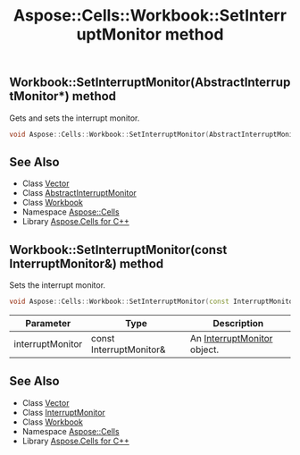﻿---
title: Aspose::Cells::Workbook::SetInterruptMonitor method
linktitle: SetInterruptMonitor
second_title: Aspose.Cells for C++ API Reference
description: 'Aspose::Cells::Workbook::SetInterruptMonitor method. Gets and sets the interrupt monitor in C++.'
type: docs
weight: 6200
url: /cpp/aspose.cells/workbook/setinterruptmonitor/
---
## Workbook::SetInterruptMonitor(AbstractInterruptMonitor*) method


Gets and sets the interrupt monitor.

```cpp
void Aspose::Cells::Workbook::SetInterruptMonitor(AbstractInterruptMonitor *value)
```

## See Also

* Class [Vector](../../vector/)
* Class [AbstractInterruptMonitor](../../abstractinterruptmonitor/)
* Class [Workbook](../)
* Namespace [Aspose::Cells](../../)
* Library [Aspose.Cells for C++](../../../)
## Workbook::SetInterruptMonitor(const InterruptMonitor\&) method


Sets the interrupt monitor.

```cpp
void Aspose::Cells::Workbook::SetInterruptMonitor(const InterruptMonitor &interruptMonitor)
```


| Parameter | Type | Description |
| --- | --- | --- |
| interruptMonitor | const InterruptMonitor\& | An [InterruptMonitor](../../interruptmonitor/) object. |

## See Also

* Class [Vector](../../vector/)
* Class [InterruptMonitor](../../interruptmonitor/)
* Class [Workbook](../)
* Namespace [Aspose::Cells](../../)
* Library [Aspose.Cells for C++](../../../)
